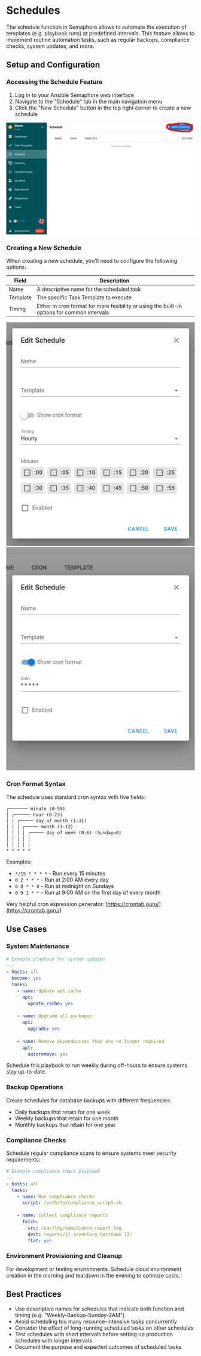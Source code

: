 # Schedules

The schedule function in Semaphore allows to automate the execution of templates (e.g. playbook runs) at predefined intervals. This feature allows to implement routine automation tasks, such as regular backups, compliance checks, system updates, and more.

## Setup and Configuration

### Accessing the Schedule Feature

1. Log in to your Ansible Semaphore web interface
2. Navigate to the "Schedule" tab in the main navigation menu
3. Click the "New Schedule" button in the top right corner to create a new schedule

![](<../.gitbook/assets/schedule01.png>)

### Creating a New Schedule

When creating a new schedule, you'll need to configure the following options:

| Field | Description |
|-------|-------------|
| Name | A descriptive name for the scheduled task |
| Template | The specific Task Template to execute |
| Timing | Either in cron format for more fexibility or using the built-in options for common intervals |

![](<../.gitbook/assets/schedule02.png>) ![](<../.gitbook/assets/schedule03.png>)

### Cron Format Syntax

The schedule uses standard cron syntax with five fields:

```
┌─────── minute (0-59)
│ ┌────── hour (0-23)
│ │ ┌───── day of month (1-31)
│ │ │ ┌───── month (1-12)
│ │ │ │ ┌───── day of week (0-6) (Sunday=0)
│ │ │ │ │
│ │ │ │ │
* * * * *
```

Examples:
- `*/15 * * * *` - Run every 15 minutes
- `0 2 * * *` - Run at 2:00 AM every day
- `0 0 * * 0` - Run at midnight on Sundays
- `0 9 1 * *` - Run at 9:00 AM on the first day of every month

Very helpful cron expression generator: [https://crontab.guru/](https://crontab.guru/)

## Use Cases

### System Maintenance

```yaml
# Example playbook for system updates
---
- hosts: all
  become: yes
  tasks:
    - name: Update apt cache
      apt:
        update_cache: yes

    - name: Upgrade all packages
      apt:
        upgrade: yes

    - name: Remove dependencies that are no longer required
      apt:
        autoremove: yes
```

Schedule this playbook to run weekly during off-hours to ensure systems stay up-to-date.

### Backup Operations

Create schedules for database backups with different frequencies:
- Daily backups that retain for one week
- Weekly backups that retain for one month
- Monthly backups that retain for one year

### Compliance Checks

Schedule regular compliance scans to ensure systems meet security requirements:

```yaml
# Example compliance check playbook
---
- hosts: all
  tasks:
    - name: Run compliance checks
      script: /path/to/compliance_script.sh

    - name: Collect compliance reports
      fetch:
        src: /var/log/compliance-report.log
        dest: reports/{{ inventory_hostname }}/
        flat: yes
```

### Environment Provisioning and Cleanup

For development or testing environments. Schedule cloud environment creation in the morning and teardown in the evening to optimize costs.

## Best Practices

* Use descriptive names for schedules that indicate both function and timing (e.g. "Weekly-Backup-Sunday-2AM")
* Avoid scheduling too many resource-intensive tasks concurrently
* Consider the effect of long-running scheduled tasks on other schedules
* Test schedules with short intervals before setting up production schedules with longer intervals
* Document the purpose and expected outcomes of scheduled tasks
